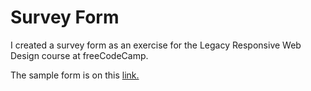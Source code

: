 # Survey Form
I created a survey form as an exercise for the Legacy Responsive Web Design course at freeCodeCamp.

The sample form is on this <a href="https://survey-form.freecodecamp.rocks/">link.</a>
